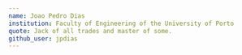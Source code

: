 ```yaml
---
name: Joao Pedro Dias
institution: Faculty of Engineering of the University of Porto
quote: Jack of all trades and master of some.
github_user: jpdias
---
```


